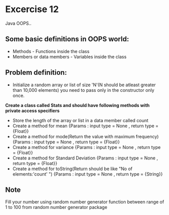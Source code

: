 # Excercise 12

Java OOPS..

## Some basic definitions in OOPS world:

* Methods - Functions inside the class
* Members or data members - Variables inside the class

## Problem definition:

- Initialize a random array or list of size 'N'(N should be atleast greater than 10,000 elements) you need to pass only in the constructor only once.

**Create a class called Stats and should have following methods with private access specifiers**
- Store the length of the array or list in a data member called count
- Create a method for mean {Params : input type = None , return type = {Float}} 
- Create a method for mode(Return the value with maximum frequency) {Params : input type = None , return type = {Float}}
- Create a method for variance {Params : input type = None , return type = {Float}}
- Create a method for Standard Deviation {Params : input type = None , return type = {Float}}
- Create a method for toString(Return should be like "No of elements:'count' ") {Params : input type = None , return type = {String}}

## Note
Fill your number using random number generator function between range of 1 to 100 from random number generator package


